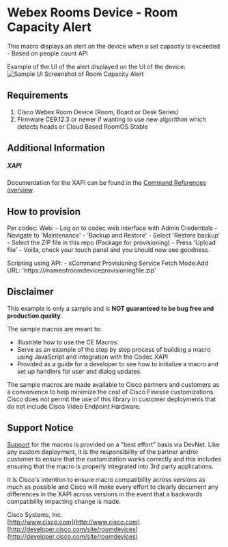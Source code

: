 # Webex Rooms Device - Room Capacity Alert 
This macro displays an alert on the device when a set capacity is exceeded - Based on people count API

Example of the UI of the alert displayed on the UI of the device:
![Sample UI Screenshot of Room Capacity Alert](ScreenshotRoomCapacity.jpeg)


## Requirements
1. Cisco Webex Room Device (Room, Board or Desk Series)
2. Firmware CE9.12.3 or newer if wanting to use new algorithim which detects heads or Cloud Based RoomOS Stable


## Additional Information
##### XAPI
Documentation for the XAPI can be found in the [Command References overview](https://www.cisco.com/c/en/us/support/collaboration-endpoints/telepresence-quick-set-series/products-command-reference-list.html).

## How to provision
Per codec:
  Web:
    - Log on to codec web interface with Admin Credentials
    - Navigate to 'Maintenance' - 'Backup and Restore'
    - Select 'Restore backup'
    - Select the ZIP file in this repo (Package for provisioning)
    - Press 'Upload file'
    - Voilla, check your touch panel and you should now see goodness.

  Scripting using API:
    - xCommand Provisioning Service Fetch Mode:Add URL: 'https://<YourPath>/nameofroomdeviceprovisioningfile.zip'

## Disclaimer
This example is only a sample and is **NOT guaranteed to be bug free and production quality**.

The sample macros are meant to:
- Illustrate how to use the CE Macros.
- Serve as an example of the step by step process of building a macro using JavaScript and integration with the Codec XAPI
- Provided as a guide for a developer to see how to initialize a macro and set up handlers for user and dialog updates.

The sample macros are made available to Cisco partners and customers as a convenience to help minimize the cost of Cisco Finesse customizations. Cisco does not permit the use of this library in customer deployments that do not include Cisco Video Endpoint Hardware.

## Support Notice
[Support](http://developer.cisco.com/site/devnet/support) for the macros is provided on a "best effort" basis via DevNet. Like any custom deployment, it is the responsibility of the partner and/or customer to ensure that the customization works correctly and this includes ensuring that the macro is properly integrated into 3rd party applications.

It is Cisco's intention to ensure macro compatibility across versions as much as possible and Cisco will make every effort to clearly document any differences in the XAPI across versions in the event that a backwards compatibility impacting change is made.

Cisco Systems, Inc.<br>
[http://www.cisco.com](http://www.cisco.com)<br>
[http://developer.cisco.com/site/roomdevices](http://developer.cisco.com/site/roomdevices)

